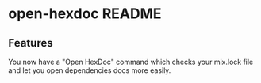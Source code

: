 # open-hexdoc README

## Features

You now have a "Open HexDoc" command which checks your mix.lock file and let you open dependencies docs more easily.